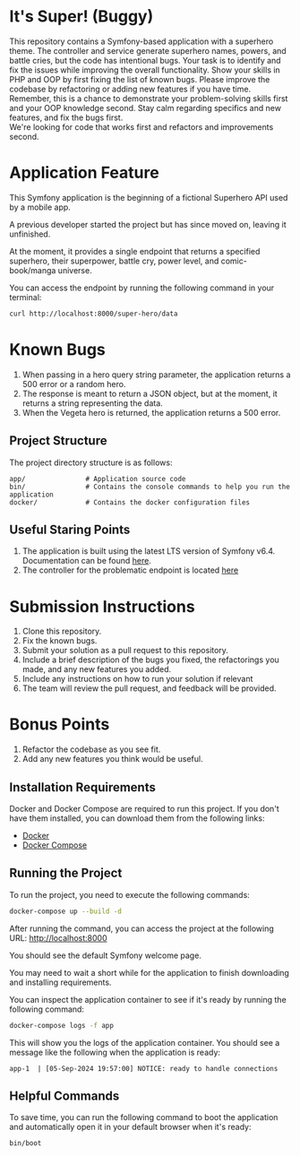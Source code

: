 # It's Super! (Buggy)
This repository contains a Symfony-based application with a superhero theme.
The controller and service generate superhero names, powers, and battle cries, but the code has intentional bugs.
Your task is to identify and fix the issues while improving the overall functionality.
Show your skills in PHP and OOP by first fixing the list of known bugs. Please improve
the codebase by refactoring or adding new features if you have time. Remember, this is a chance to demonstrate your problem-solving skills 
first and your OOP knowledge second. Stay calm regarding specifics and new features, and fix the bugs first.  
We're looking for code that works first and refactors and improvements second.

# Application Feature 
This Symfony application is the beginning of a fictional Superhero API used by a mobile app. 

A previous developer started the project but has since moved on, leaving it unfinished.

At the moment, it provides a single endpoint that returns a specified superhero, their superpower, battle cry,
power level, and comic-book/manga universe. 

You can access the endpoint by running the following command in your terminal:

```bash
curl http://localhost:8000/super-hero/data
```

# Known Bugs

1. When passing in a hero query string parameter, the application returns a 500 error or a random hero.
2. The response is meant to return a JSON object, but at the moment, it returns a string representing the data. 
3. When the Vegeta hero is returned, the application returns a 500 error.

## Project Structure
The project directory structure is as follows:

```
app/               # Application source code
bin/               # Contains the console commands to help you run the application
docker/            # Contains the docker configuration files
```

## Useful Staring Points
1. The application is built using the latest LTS version of Symfony v6.4. Documentation can be found [here](https://symfony.com/doc/6.4/index.html).
2. The controller for the problematic endpoint is located [here](https://github.com/immediate-media/Its-Super/blob/main/app/src/Controller/SuperHeroController.php)

# Submission Instructions

1. Clone this repository. 
2. Fix the known bugs.
3. Submit your solution as a pull request to this repository.
4. Include a brief description of the bugs you fixed, the refactorings you made, and any new features you added.
5. Include any instructions on how to run your solution if relevant 
6. The team will review the pull request, and feedback will be provided.

# Bonus Points
1. Refactor the codebase as you see fit.
2. Add any new features you think would be useful.

## Installation Requirements

Docker and Docker Compose are required to run this project. If you don't have them installed, you can download them from the following links:

- [Docker](https://docs.docker.com/get-docker/)
- [Docker Compose](https://docs.docker.com/compose/install/)


## Running the Project

To run the project, you need to execute the following commands:

```bash
docker-compose up --build -d
```

After running the command, you can access the project at the following URL: [http://localhost:8000](http://localhost:8000)

You should see the default Symfony welcome page.

You may need to wait a short while for the application to finish downloading and installing requirements. 

You can inspect the application container to see if it's ready by running the following command:

```bash
docker-compose logs -f app
```

This will show you the logs of the application container. You should see a message like the following when the application is ready:

```
app-1  | [05-Sep-2024 19:57:00] NOTICE: ready to handle connections
```

## Helpful Commands

To save time, you can run the following command to boot the application and automatically open it in your default browser
when it's ready: 

```bash
bin/boot
```

